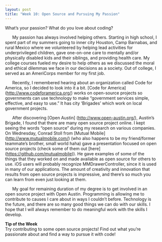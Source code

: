 ```yaml
---
layout: post
title: "Week 10: Open Source and Pursuing My Passion"
---
```

What’s your passion? What do you love about coding?

&nbsp;&nbsp;&nbsp;&nbsp;&nbsp;&nbsp;My passion has always involved helping others.  Starting in high school, I spent part of my summers going to inner city Houston, Camp Barnabas, and rural Mexico where we volunteered by helping lead activities for underprivileged children, gave one-on-one care to mentally and/or physically disabled kids and their siblings, and providing health care.  My college courses fueled my desire to help others as we discussed the moral and ethical dilemmas we face in our decisions as a society.  Out of college, I served as an AmeriCorps member for my first job.

&nbsp;&nbsp;&nbsp;&nbsp;&nbsp;&nbsp;Recently, I remembered hearing about an organization called Code for America, so I decided to look into it a bit.  [Code for America] (http://www.codeforamerica.org/) works on open-source projects so governments can use technology to make “government services simple, effective, and easy to use.”  It has city ‘Brigades’ which work on local government projects.

&nbsp;&nbsp;&nbsp;&nbsp;&nbsp;&nbsp;After discovering [Open Austin] (http://www.open-austin.org/), Austin’s Brigade, I found that there are many open source project online.  I kept seeing the words “open source” during my research on various companies.  On Wednesday, Conrad Stoll from [Mutual Mobile] (http://www.mutualmobile.com/) (who also happens to be my friend/former teammate’s brother, small world haha) gave a presentation focused on open source projects (check some of them out [here] (https://github.com/mutualmobile)).  He gave examples of some of the things that they worked on and made available as open source for others to use.  iOS users will probably recognize  MMDrawerController, since it is used in many of our applications. The amount of creativity and innovation that results from open source projects is impressive, and there’s so much you can learn from even just looking at them.

&nbsp;&nbsp;&nbsp;&nbsp;&nbsp;&nbsp;My goal for remaining duration of my degree is to get involved in an open source project with Open Austin.  Programming is allowing me to contribute to causes I care about in ways I couldn’t before.  Technology is the future, and there are so many good things we can do with our skills. I hope that I will always remember to do meaningful work with the skills I develop.

**Tip of the Week**   
Try contributing to some open source projects!  Find out what you’re passionate about and find a way to pursue it with code!
